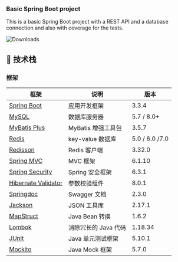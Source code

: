 ### Basic Spring Boot project
This is a basic Spring Boot project with a REST API and a database connection and also with coverage for the tests.

<p>
 <img src="https://img.shields.io/badge/Spring%20Boot-3.3.4-blue.svg" alt="Downloads">
</p>

## 🐨 技术栈

### 框架
| 框架                                                                                          | 说明               | 版本             |
|---------------------------------------------------------------------------------------------|------------------|----------------|
| [Spring Boot](https://spring.io/projects/spring-boot)                                       | 应用开发框架           | 3.3.4          |
| [MySQL](https://www.mysql.com/cn/)                                                          | 数据库服务器           | 5.7 / 8.0+     |
| [MyBatis Plus](https://mp.baomidou.com/)                                                    | MyBatis 增强工具包    | 3.5.7          |
| [Redis](https://redis.io/)                                                                  | key-value 数据库    | 5.0 / 6.0 /7.0 |
| [Redisson](https://github.com/redisson/redisson)                                            | Redis 客户端        | 3.32.0         |
| [Spring MVC](https://github.com/spring-projects/spring-framework/tree/master/spring-webmvc) | MVC 框架           | 6.1.10         |
| [Spring Security](https://github.com/spring-projects/spring-security)                       | Spring 安全框架      | 6.3.1          |
| [Hibernate Validator](https://github.com/hibernate/hibernate-validator)                     | 参数校验组件           | 8.0.1          |
| [Springdoc](https://springdoc.org/)                                                         | Swagger 文档       | 2.3.0          |
| [Jackson](https://github.com/FasterXML/jackson)                                             | JSON 工具库         | 2.17.1         |
| [MapStruct](https://mapstruct.org/)                                                         | Java Bean 转换     | 1.6.2          |
| [Lombok](https://projectlombok.org/)                                                        | 消除冗长的 Java 代码    | 1.18.34        |
| [JUnit](https://junit.org/junit5/)                                                          | Java 单元测试框架      | 5.10.1         |
| [Mockito](https://github.com/mockito/mockito)                                               | Java Mock 框架     | 5.7.0          |

